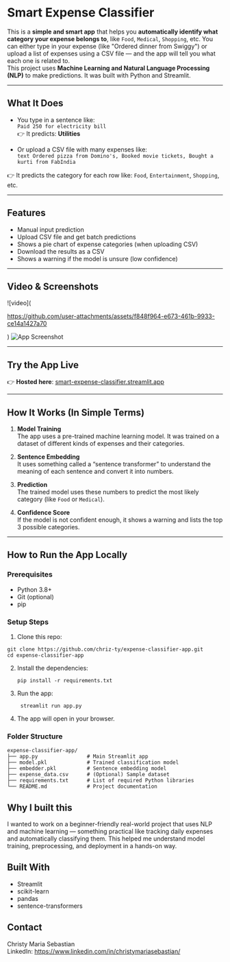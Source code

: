 # Smart Expense Classifier

This is a **simple and smart app** that helps you **automatically identify what category your expense belongs to**, like `Food`, `Medical`, `Shopping`, etc. You can either type in your expense (like "Ordered dinner from Swiggy") or upload a list of expenses using a CSV file — and the app will tell you what each one is related to.
<br>
This project uses **Machine Learning and Natural Language Processing (NLP)** to make predictions. It was built with Python and Streamlit.

---

## What It Does

- You type in a sentence like:  
  `Paid 250 for electricity bill`  
  👉 It predicts: **Utilities**

- Or upload a CSV file with many expenses like:  
`text
Ordered pizza from Domino's,
Booked movie tickets,
Bought a kurti from FabIndia`


👉 It predicts the category for each row like: `Food`, `Entertainment`, `Shopping`, etc.

---

## Features

-  Manual input prediction
-  Upload CSV file and get batch predictions
-  Shows a pie chart of expense categories (when uploading CSV)
-  Download the results as a CSV
-  Shows a warning if the model is unsure (low confidence)

---

## Video & Screenshots

![video](



https://github.com/user-attachments/assets/f848f964-e673-461b-9933-ce14a1427a70



)
![App Screenshot](https://github.com/user-attachments/assets/fa27cfed-dfc3-4989-bdc3-13b0a1c17444)

---

##  Try the App Live

👉 **Hosted here**: [smart-expense-classifier.streamlit.app](https://expense-classifier-app-bcxkybcuceyxv5zpreuwnu.streamlit.app/)

---

##  How It Works (In Simple Terms)

1. **Model Training**  
 The app uses a pre-trained machine learning model. It was trained on a dataset of different kinds of expenses and their categories.

2. **Sentence Embedding**  
 It uses something called a “sentence transformer” to understand the meaning of each sentence and convert it into numbers.

3. **Prediction**  
 The trained model uses these numbers to predict the most likely category (like `Food` or `Medical`).

4. **Confidence Score**  
 If the model is not confident enough, it shows a warning and lists the top 3 possible categories.

---

## How to Run the App Locally

### Prerequisites

- Python 3.8+
- Git (optional)
- pip

### Setup Steps

1. Clone this repo:
 ```
 git clone https://github.com/chriz-ty/expense-classifier-app.git
 cd expense-classifier-app
```
2. Install the dependencies:
   ```
   pip install -r requirements.txt
   ```
3. Run the app:
   ```
    streamlit run app.py
   ```
4. The app will open in your browser.

### Folder Structure
```
expense-classifier-app/
├── app.py                # Main Streamlit app
├── model.pkl             # Trained classification model
├── embedder.pkl          # Sentence embedding model
├── expense_data.csv      # (Optional) Sample dataset
├── requirements.txt      # List of required Python libraries
└── README.md             # Project documentation
```
## Why I built this
I wanted to work on a beginner-friendly real-world project that uses NLP and machine learning — something practical like tracking daily expenses and automatically classifying them. This helped me understand model training, preprocessing, and deployment in a hands-on way.

## Built With
- Streamlit
- scikit-learn
- pandas  
- sentence-transformers

## Contact
Christy Maria Sebastian <br>
LinkedIn: https://www.linkedin.com/in/christymariasebastian/
  
